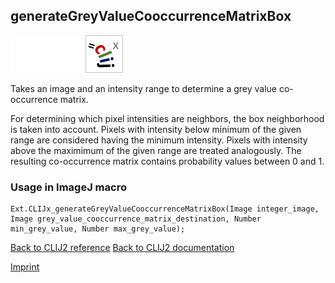## generateGreyValueCooccurrenceMatrixBox
<img src="images/mini_empty_logo.png"/><img src="images/mini_empty_logo.png"/><img src="images/mini_clijx_logo.png"/>

Takes an image and an intensity range to determine a grey value co-occurrence matrix.

For determining which pixel intensities are neighbors, the box neighborhood is taken into account.
Pixels with intensity below minimum of the given range are considered having the minimum intensity.
Pixels with intensity above the maximimum of the given range are treated analogously.
The resulting co-occurrence matrix contains probability values between 0 and 1.

### Usage in ImageJ macro
```
Ext.CLIJx_generateGreyValueCooccurrenceMatrixBox(Image integer_image, Image grey_value_cooccurrence_matrix_destination, Number min_grey_value, Number max_grey_value);
```


[Back to CLIJ2 reference](https://clij.github.io/clij2-docs/reference)
[Back to CLIJ2 documentation](https://clij.github.io/clij2-docs)

[Imprint](https://clij.github.io/imprint)
